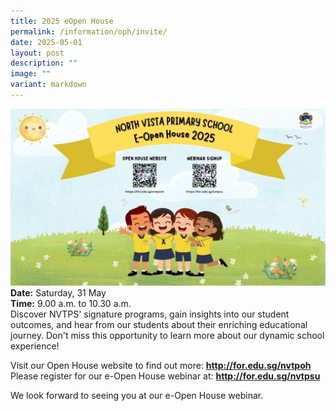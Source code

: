 ```yaml
---
title: 2025 eOpen House
permalink: /information/oph/invite/
date: 2025-05-01
layout: post
description: ""
image: ""
variant: markdown
---
```

<a href="for.edu.sg/nvtpsoh">![](/images/OH/OpenHouse2025_promo.jpg)</a>
**Date:** Saturday, 31 May <br>
**Time:** 9.00 a.m. to 10.30 a.m. <br>
Discover NVTPS' signature programs, gain insights into our student outcomes, and hear from our students about their enriching educational journey. Don't miss this opportunity to learn more about our dynamic school experience!

Visit our Open House website to find out more: <a href="http://for.edu.sg/nvtpoh"><b>http://for.edu.sg/nvtpoh</b></a> <br>
Please register for our e-Open House webinar at: <a href="http://for.edu.sg/nvtpsu"><b>http://for.edu.sg/nvtpsu</b></a>

We look forward to seeing you at our e-Open House webinar.